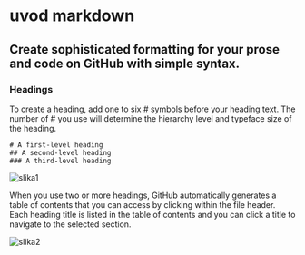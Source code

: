  # uvod markdown
## Create sophisticated formatting for your prose and code on GitHub with simple syntax.
### Headings
To create a heading, add one to six # symbols before your heading text. The number of # you use will determine the hierarchy level and typeface size of the heading.
```
# A first-level heading
## A second-level heading
### A third-level heading
```
<!--
![image](https://github.com/user-attachments/assets/03b34c53-44bc-49c8-9b3a-c59e0cccdbd8)
-->
![slika1](https://docs.github.com/assets/cb-11407/mw-1440/images/help/writing/headings-rendered.webp)

When you use two or more headings, GitHub automatically generates a table of contents that you can access by clicking  within the file header. Each heading title is listed in the table of contents and you can click a title to navigate to the selected section.

![slika2](https://docs.github.com/assets/cb-82863/mw-1440/images/help/repository/headings-toc.webp)
